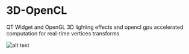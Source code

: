 # 3D-OpenCL
QT Widget and OpenGL 3D lighting effects and opencl gpu accelerated computation for real-time vertices transforms

![alt text](https://i.ibb.co/3zJw5bG/3-D-Open-CL.jpg)
